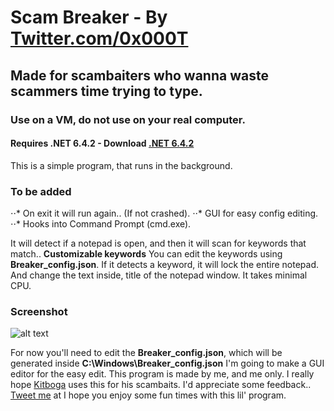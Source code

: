 # Scam Breaker - By [Twitter.com/0x000T](https://www.twitter.com/0x000T)
## Made for scambaiters who wanna waste scammers time trying to type.
### Use on a VM, do not use on your real computer.
#### Requires .NET 6.4.2 - Download [.NET 6.4.2](https://www.microsoft.com/en-us/download/details.aspx?id=53344)

This is a simple program, that runs in the background.

### To be added
⋅⋅* On exit it will run again.. (If not crashed).
⋅⋅* GUI for easy config editing.
⋅⋅* Hooks into Command Prompt (cmd.exe).


It will detect if a notepad is open, and then it will scan for keywords that match.. **Customizable keywords**
You can edit the keywords using **Breaker_config.json**. If it detects a keyword, it will lock the entire notepad.
And change the text inside, title of the notepad window. It takes minimal CPU.

### Screenshot
![alt text](http://0x0.st/s2hg.png "Screenshot")

For now you'll need to edit the **Breaker_config.json**, which will be generated inside **C:\Windows\Breaker_config.json**
I'm going to make a GUI editor for the easy edit.
This program is made by me, and me only.
I really hope [Kitboga](https://www.twitch.tv/kitboga) uses this for his scambaits.
I'd appreciate some feedback.. [Tweet me](https://www.twitter.com/0x000T) at
I hope you enjoy some fun times with this lil' program.